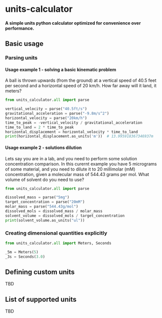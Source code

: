 # units-calculator

#### A simple units python calculator optimized for convenience over performance.

## Basic usage

### Parsing units

#### Usage example 1 - solving a basic kinematic problem

A ball is thrown upwards (from the ground) at a vertical speed of 40.5 feet 
per second and a horizontal speed of 20 km/h. How far away
will it land, it meters?

```python
from units_calculator.all import parse

vertical_velocity = parse("40.5ft/s")
gravitational_acceleration = parse("-9.8m/s^2")
horizontal_velocity = parse("20km/h")
time_to_peak = -vertical_velocity / gravitational_acceleration
time_to_land = 2 * time_to_peak
horizontal_displacement = horizontal_velocity * time_to_land
print(horizontal_displacement.as_units('m'))  # 13.995918367346937m
```

#### Usage example 2 - solutions dilution
Lets say you are in a lab, and you need to perform some solution
concentration comparison. In this curernt example
you have 5 micrograms of some material, and you need to dilute
it to 20 millimolar (mM) concentration, given a molecular
mass of 544.43 grams per mol. What volume of solvent do you need
to use?

```python
from units_calculator.all import parse

dissolved_mass = parse("5mg")
target_concentration = parse("20mM")
molar_mass = parse("544.43g/mol")
dissolved_mols = dissolved_mass / molar_mass
solvent_volume = dissolved_mols / target_concentration
print(solvent_volume.as_units("ul"))    
```

### Creating dimensional quantities explicitly
```python
from units_calculator.all import Meters, Seconds

_5m = Meters(5)
_3s = Seconds(3.0)
```

## Defining custom units
TBD

## List of supported units
TBD
